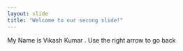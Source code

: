```yaml
---
layout: slide
title: "Welcome to our secong slide!"
---
```

My Name is Vikash Kumar .
Use the right arrow to go back
